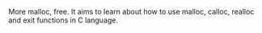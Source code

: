 More malloc, free. It aims to learn about how to use malloc, calloc, realloc and exit functions in C language.
